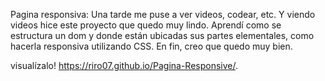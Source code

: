 Pagina responsiva: 
Una tarde me puse a ver videos, codear, etc. Y viendo videos hice este proyecto que quedo muy lindo. 
Aprendí como se estructura un dom y donde están ubicadas sus partes elementales, como hacerla responsiva utilizando CSS. 
En fin, creo que quedo muy bien.
  
  visualízalo!  https://riro07.github.io/Pagina-Responsive/.

